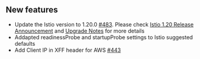 
## New features

- Update the Istio version to 1.20.0 [#483](https://github.com/kyma-project/istio/pull/483). Please check [Istio 1.20 Release Announcement](https://istio.io/latest/news/releases/1.20.x/announcing-1.20/) and [Upgrade Notes](https://istio.io/latest/news/releases/1.20.x/announcing-1.20/upgrade-notes/) for more details
- Addapted readinessProbe and startupProbe settings to Istio suggested defaults
- Add Client IP in XFF header for AWS [#443](https://github.com/kyma-project/istio/pull/443)
